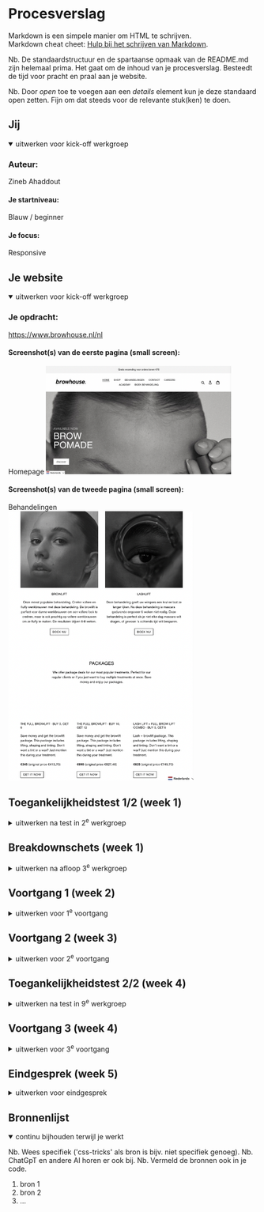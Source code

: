 # Procesverslag
Markdown is een simpele manier om HTML te schrijven.  
Markdown cheat cheet: [Hulp bij het schrijven van Markdown](https://github.com/adam-p/markdown-here/wiki/Markdown-Cheatsheet).

Nb. De standaardstructuur en de spartaanse opmaak van de README.md zijn helemaal prima. Het gaat om de inhoud van je procesverslag. Besteedt de tijd voor pracht en praal aan je website.

Nb. Door *open* toe te voegen aan een *details* element kun je deze standaard open zetten. Fijn om dat steeds voor de relevante stuk(ken) te doen.





## Jij

<details open>
  <summary>uitwerken voor kick-off werkgroep</summary>

  ### Auteur:
 Zineb Ahaddout

  #### Je startniveau:
 Blauw / beginner

  #### Je focus:
 Responsive
 
</details>





## Je website

<details open>
  <summary>uitwerken voor kick-off werkgroep</summary>

  ### Je opdracht:
 https://www.browhouse.nl/nl

  #### Screenshot(s) van de eerste pagina (small screen): 
 Homepage 
  <img src="readme-images/homepage-browhouse.jpg" width="375px" alt="homepage">

  #### Screenshot(s) van de tweede pagina (small screen):
  Behandelingen  
  <img src="readme-images/behandelingen-browhouse.jpg" width="375px" alt="alle behandelingen">
 
</details>



## Toegankelijkheidstest 1/2 (week 1)

<details>
  <summary>uitwerken na test in 2<sup>e</sup> werkgroep</summary>

  ### Bevindingen
 Ik heb de website browhouse.nl bekeken en mijn bevindingen zijn als volgt:

Ik merkte op dat de site wellicht niet volledig toegankelijk is voor mensen met beperkingen. De grote afbeeldingen lijken de snelheid van het browsen te belemmeren, waardoor het navigeren door de site enige tijd in beslag kan nemen. Het lijkt erop dat het proces om een product af te rekenen wel relatief snel en gemakkelijk verloopt.

Ik denk dat de site gebruiksvriendelijker kan worden gemaakt door de afbeeldingen te optimaliseren en de bestandsgrootte te verkleinen. Dit kan helpen bij het verbeteren van de algehele gebruikerservaring en de laadtijd van de pagina's.

Daarnaast zou het nuttig kunnen zijn om andere aspecten van webtoegankelijkheid te overwegen, zoals het gebruik van goed gestructureerde kopjes, het toevoegen van alternatieve tekst aan afbeeldingen en het vermijden van informatie die uitsluitend visueel wordt gepresenteerd.

Het implementeren van deze verbeteringen zou kunnen bijdragen aan een meer inclusieve ervaring voor alle bezoekers van de website

</details>



## Breakdownschets (week 1)

<details>
  <summary>uitwerken na afloop 3<sup>e</sup> werkgroep</summary>

  ### de hele pagina: 
  <img src="readme-images/breakdownschets.png" width="375px" alt="breakdown van de hele pagina">

  ### dynamisch deel (bijv menu): 
  <img src="readme-images/breakdownmenu.png" width="375px" alt="breakdown van een dynamisch deel">

  ### wellicht nog een dynamisch deel (bijv filter): 
  <img src="readme-images/dummy-plaatje.jpg" width="375px" alt="breakdown van nog een dynamisch deel">

</details>





## Voortgang 1 (week 2)

<details>
  <summary>uitwerken voor 1<sup>e</sup> voortgang</summary>

  ### Stand van zaken
  Het maken van de HTML voor mijn project vond ik in eerste instantie vrij eenvoudig. Ik had de neiging om meteen met de CSS aan de slag te gaan, omdat ik moeite had om me voor te stellen hoe de uiteindelijke pagina eruit zou moeten zien. Mijn doel was om het zo snel mogelijk te laten lijken op de originele website, maar dit leidde tot veel tijdverlies, omdat ik vastliep in mijn CSS. Uiteindelijk besloot ik om door te gaan met het verfijnen van de HTML en de CSS even te laten rusten. Dit gaf me meer duidelijkheid en controle over het uiteindelijke resultaat van mijn project.
  
  <img src="readme-images/article-screenshot.png" width="375px" alt="screenshot html">



  ### Agenda voor meeting
  samen met je groepje opstellen

Zineb:       
          
  - Is het handig om table en Article te gebruiken?
  - Zit mijn breakdown schets goed in elkaar?
  - Mijn CSS is niet goed gekoppeld 
 - Wat kan ik het beste gebruiken voor de shop artikelen?
 
 

  ### Verslag van meeting
 Tijdens het voortgangsgesprek zijn de volgende belangrijke punten besproken die relevant zijn voor mijn procesverslag:

- Het gebruik van <span> om elementen te verbergen die wel door een screenreader moeten worden voorgelezen.
- Het creëren van een formulier met specifieke elementen zoals input type="email". Het werd benadrukt dat formulieren vaak complex kunnen zijn en extra aandacht vereisen.
- De implementatie van een knop voor het hamburgermenu die boven de navigatie moet worden geplaatst.
- Het gebruik van de a[aria-current="page"] attribuut om aan te geven aan een screenreader en zoekmachines op welke pagina de gebruiker zich bevindt. Dit kan bijvoorbeeld worden toegepast in een hamburgermenu, en de visuele weergave kan worden aangepast met behulp van CSS.
- Het advies om geen <article> elementen te gebruiken, maar eerder te kiezen voor <list> of <section>. Er werd benadrukt dat <article> een bijzonder element is en dat in dit geval <list> beter geschikt is voor de shop.
    
Deze besproken punten vormen belangrijke richtlijnen voor het verdere verloop van het project en zullen worden geïmplementeerd om de toegankelijkheid en bruikbaarheid van de website te waarborgen.
</details>





## Voortgang 2 (week 3)

<details>
  <summary>uitwerken voor 2<sup>e</sup> voortgang</summary>

  ### Stand van zaken
  hier dit ging goed & dit was lastig (neem ook screenshots op van delen van je website en code)


  ### Agenda voor meeting
  samen met je groepje opstellen

  | student 1      | student 2          | student 3    | student 4        |
  | ---            | ---                | ---          | ---              |
  | dit bespreken  | en dit             | en ik dit    | en dan ik dat    |
  | en dat ook nog | dit als er tijd is | nog een punt | dit wil ik zeker |
  | ...            | ...                | ...          | ...              |


  ### Verslag van meeting
  hier na afloop snel de uitkomsten van de meeting vastleggen

  - punt 1
  - punt 2
  - nog een punt
- ...

</details>





## Toegankelijkheidstest 2/2 (week 4)

<details>
  <summary>uitwerken na test in 9<sup>e</sup> werkgroep</summary>

  ### Bevindingen
  Lijst met je bevindingen die in de test naar voren kwamen (geef ook aan wat er verbeterd is):

</details>





## Voortgang 3 (week 4)

<details>
  <summary>uitwerken voor 3<sup>e</sup> voortgang</summary>

  ### Stand van zaken
  hier dit ging goed & dit was lastig (neem ook screenshots op van delen van je website en code)


  ### Agenda voor meeting
  samen met je groepje opstellen

  | student 1      | student 2          | student 3    | student 4        |
  | ---            | ---                | ---          | ---              |
  | dit bespreken  | en dit             | en ik dit    | en dan ik dat    |
  | en dat ook nog | dit als er tijd is | nog een punt | dit wil ik zeker |
  | ...            | ...                | ...          | ...              |


  ### Verslag van meeting
  hier na afloop snel de uitkomsten van de meeting vastleggen

  - punt 1
  - punt 2
  - nog een punt
  - ...

</details>





## Eindgesprek (week 5)

<details>
  <summary>uitwerken voor eindgesprek</summary>

  ### Je uitkomst - karakteristiek screenshots:
  <img src="readme-images/dummy-plaatje.jpg" width="375px" alt="uitomst opdracht 1">


  ### Dit ging goed/Heb ik geleerd: 
  Korte omschrijving met plaatjes

  <img src="readme-images/dummy-plaatje.jpg" width="375px" alt="top">


  ### Dit was lastig/Is niet gelukt:
  Korte omschrijving met plaatjes

  <img src="readme-images/dummy-plaatje.jpg" width="375px" alt="bummer">
</details>





## Bronnenlijst

<details open>
  <summary>continu bijhouden terwijl je werkt</summary>

  Nb. Wees specifiek ('css-tricks' als bron is bijv. niet specifiek genoeg). 
  Nb. ChatGpT en andere AI horen er ook bij.
  Nb. Vermeld de bronnen ook in je code.

  1. bron 1
  2. bron 2
  3. ...

</details>